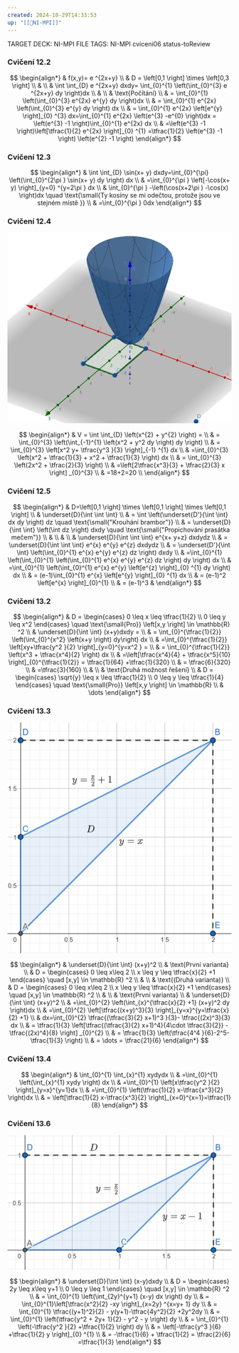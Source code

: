 ```yaml
---
created: 2024-10-29T14:33:53
up: "[[📖NI-MPI]]"
---
```


TARGET DECK: NI-MPI
FILE TAGS: NI-MPI cviceni06 status-toReview

### Cvičení 12.2
<!-- Latex Equation -->
$$
\begin{align*}
& f(x,y)= e ^{2x+y} \\
& D = \left[0,1 \right] \times \left[0,3 \right]  \\
&  \\
& \int \int_{D}  e ^{2x+y} dxdy= \int_{0}^{1} \left(\int_{0}^{3} e ^{2x+y} dy \right)dx \\
&  \\
& \text{Počítání} \\
& = \int_{0}^{1} \left(\int_{0}^{3} e^{2x} e^{y}  dy \right)dx \\
& = \int_{0}^{1} e^{2x} \left(\int_{0}^{3} e^{y} dy \right) dx \\
& = \int_{0}^{1} e^{2x} \left[e^{y} \right]_{0} ^{3} dx=\int_{0}^{1} e^{2x} \left(e^{3} -e^{0}  \right)dx = \left(e^{3} -1 \right)\int_{0}^{1} e^{2x} dx \\
& =\left(e^{3} -1 \right)\left[\tfrac{1}{2} e^{2x} \right]_{0} ^{1} =\tfrac{1}{2} \left(e^{3} -1 \right) \left(e^{2} -1 \right)
\end{align*}
$$

### Cvičení 12.3
<!-- Latex Equation -->
$$
\begin{align*}
& \int \int_{D} \sin(x+ y) dxdy=\int_{0}^{\pi} \left(\int_{0}^{2\pi } \sin(x+ y) dy \right) dx \\
& =\int_{0}^{\pi } \left[-\cos(x+ y)  \right]_{y=0} ^{y=2\pi }  dx \\
& \int_{0}^{\pi } -\left(\cos(x+2\pi ) -\cos(x)  \right)dx  \quad \text{\small{Ty kosíny se mi odečtou, protože jsou ve stejném místě }} \\
& =\int_{0}^{\pi } 0dx
\end{align*}
$$

### Cvičení 12.4
![](../../../Assets/Pasted%20image%2020241029150037.png)
<!-- Latex Equation -->
$$
\begin{align*}
& V = \int \int_{D} \left(x^{2} + y^{2}  \right) = \\
& = \int_{0}^{3} \left(\int_{-1}^{1} \left(x^2 + y^2 dy \right) dy \right)  \\
& = \int_{0}^{3} \left[x^2 y+ \tfrac{y^3 }{3}  \right]_{-1} ^{1} dx \\
& =\int_{0}^{3} \left(x^2 + \tfrac{1}{3} + x^2 + \tfrac{1}{3}  \right) dx \\
& = \int_{0}^{3} \left(2x^2 + \tfrac{2}{3}  \right)  \\
& =\left[2\tfrac{x^3}{3} + \tfrac{2}{3} x \right] _{0}^{3}  \\
& =18+2=20 \\
\end{align*}
$$
 ### Cvičení 12.5
 <!-- Latex Equation -->
 $$
 \begin{align*}
 & D=\left[0,1 \right] \times \left[0,1 \right] \times \left[0,1 \right] \\
 & \underset{D}{\int \int  \int}  \\
 & = \int \left(\underset{D'}{\int \int} dx dy \right) dz \quad \text{\small{"Krouhání brambor"}} \\
 & = \underset{D}{\int \int} \left(\int dz \right) dxdy \quad \text{\small{"Propichování prasátka mečem"}} \\
 &  \\
 &  \\
 & \underset{D}{\int \int  \int} e^{x+ y+z} dxdydz \\
 & = \underset{D}{\int \int  \int} e^{x} e^{y} e^{z} dxdydz \\
 & = \underset{D'}{\int \int} \left(\int_{0}^{1} e^{x} e^{y} e^{z} dz \right) dxdy \\
 & =\int_{0}^{1} \left(\int_{0}^{1} \left(\int_{0}^{1} e^{x} e^{y} e^{z} dz \right) dy \right) dx \\
 & =\int_{0}^{1} \left(\int_{0}^{1} e^{x} e^{y} \left[e^{z} \right]_{0} ^{1} dy  \right) dx \\
 & = (e-1)\int_{0}^{1} e^{x} \left[e^{y}  \right]_{0} ^{1} dx \\
 & = (e-1)^2 \left[e^{x} \right]_{0}^{1}  \\
 & = (e-1)^3  
 & 
 \end{align*}
 $$
 
### Cvičení 13.2
<!-- Latex Equation -->
$$
\begin{align*}
& D = \begin{cases} 0 \leq x \leq \tfrac{1}{2}  \\ 0 \leq y \leq x^2 \end{cases} \quad \text{\small{Pro}} \left[x,y \right] \in \mathbb{R} ^2  \\
& \underset{D}{\int \int} (x+y)dxdy = \\
& = \int_{0}^{\tfrac{1}{2}} \left(\int_{0}^{x^2} \left(x+y \right)  dy\right) dx \\
& =\int_{0}^{\tfrac{1}{2}} \left[xy+\tfrac{y^2 }{2}  \right]_{y=0}^{y=x^2 } = \\
& = \int_{0}^{\tfrac{1}{2}} \left(x^3 + \tfrac{x^4}{2} \right) dx \\
& =\left[\tfrac{x^4}{4} + \tfrac{x^5}{10} \right]_{0}^{\tfrac{1}{2}} = \tfrac{1}{64} +\tfrac{1}{320} \\
& = \tfrac{6}{320} \\
& =\tfrac{3}{160}  \\
& \\
& \text{Druhá možnost řešení} \\
& D = \begin{cases} \sqrt{y}  \leq x \leq \tfrac{1}{2}  \\ 0 \leq y \leq \tfrac{1}{4}  \end{cases} \quad \text{\small{Pro}} \left[x,y \right] \in \mathbb{R}  \\
& \dots 
\end{align*}
$$
### Cvičení 13.3
![](../../../Assets/Pasted%20image%2020241029153623.png)
<!-- Latex Equation -->
$$
\begin{align*}
& \underset{D}{\int \int} (x+y)^2  \\
& \text{První varianta} \\
& D = \begin{cases} 0 \leq x\leq 2 \\ x \leq y \leq \tfrac{x}{2} +1 \end{cases} \quad [x,y] \in \mathbb{R} ^2 \\
& \\
& \text{(Druhá varianta)} \\
& D = \begin{cases} 0 \leq x\leq 2 \\ x \leq y \leq \tfrac{x}{2} +1 \end{cases} \quad [x,y] \in \mathbb{R} ^2 \\
& \\
& \text{První varianta} \\
& \underset{D}{\int \int} (x+y)^2 \\
& =\int_{0}^{2} \left(\int_{x}^{\tfrac{x}{2} +1} (x+y)^2 dy \right)dx  \\
& =\int_{0}^{2} \left[\tfrac{(x+y)^3}{3} \right]_{y=x}^{y=\tfrac{x}{2} +1} \\
& dx=\int_{0}^{2} \tfrac{(\tfrac{3}{2} x+1)^3 }{3}- \tfrac{(2x)^3}{3} dx \\
& = \tfrac{1}{3} \left[\tfrac{(\tfrac{3}{2} x+1)^4}{4\cdot \tfrac{3}{2}}  - \tfrac{(2x)^4}{8} \right] _{0}^{2}  \\
& = \tfrac{1}{3} \left(\tfrac{4^4 }{6}-2^5-\tfrac{1}{3} \right)  \\
& = \dots = \tfrac{21}{6} 
\end{align*}
$$

### Cvičení 13.4
<!-- Latex Equation -->
$$
\begin{align*}
& \int_{0}^{1} \int_{x}^{1} xydydx \\
& =\int_{0}^{1} \left(\int_{x}^{1} xydy \right) dx \\
& =\int_{0}^{1} \left[x\tfrac{y^2 }{2} \right]_{y=x}^{y=1}dx \\
& =\int_{0}^{1} \left(\tfrac{1}{2} x-\tfrac{x^3}{2} \right)dx \\
& = \left[\tfrac{1}{2} x-\tfrac{x^3}{2} \right]_{x=0}^{x=1}=\tfrac{1}{8} 
\end{align*}
$$

### Cvičení 13.6
![](../../../Assets/Pasted%20image%2020241029155334.png)
<!-- Latex Equation -->
$$
\begin{align*}
& \underset{D}{\int \int} (x-y)dxdy \\
& D = \begin{cases} 2y \leq x\leq y+1 \\ 0 \leq y \leq 1 \end{cases} \quad [x,y] \in \mathbb{R} ^2 \\
& = \int_{0}^{1} \left(\int_{2y}^{y+1} (x-y) dx \right) dy \\
& = \int_{0}^{1}\left[\tfrac{x^2}{2} -xy \right]_{x=2y} ^{x=y+ 1} dy \\
& = \int_{0}^{1} \tfrac{(y+1)^2}{2} - y(y+1)-\tfrac{4y^2}{2} +2y^2dy \\
& = \int_{0}^{1} \left(\tfrac{y^2 + 2y+ 1}{2} - y^2 - y \right) dy \\
& = \int_{0}^{1} \left(-\tfrac{y^2 }{2} +\tfrac{1}{2}  \right) dy \\
& = \left[-\tfrac{y^3 }{6} +\tfrac{1}{2} y \right]_{0} ^{1}  \\
& = -\tfrac{1}{6} + \tfrac{1}{2} = \tfrac{2}{6} =\tfrac{1}{3} 
\end{align*}
$$


